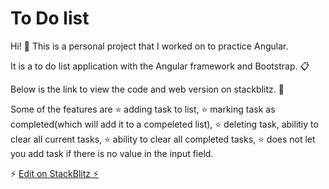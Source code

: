 # To Do list

Hi! 👋 This is a personal project that I worked on to practice Angular. 

It is a to do list application with the Angular framework and Bootstrap. 📋

Below is the link to view the code and web version on stackblitz. 🔗

Some of the features are 
 ⭐️ adding task to list, 
 ⭐️ marking task as completed(which will add it to a compeleted list), 
 ⭐️ deleting task, abilitiy to clear all current tasks, 
 ⭐️ ability to clear all completed tasks, 
 ⭐️ does not let you add task if there is no value in the input field. 

⚡️ [Edit on StackBlitz ⚡️](https://stackblitz.com/edit/angular-ivy-ml2tgr)
